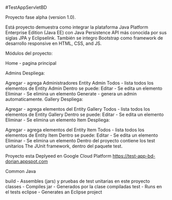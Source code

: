 #TestAppServletBD

Proyecto fase alpha (version 1.0).

Está proyecto demuestra como integrar la plataforma Java Platform Enterprise Edition (Java EE) con Java Persistence API más conocida por sus siglas JPA y Eclipselink. También se integro Bootstrap como framework de desarrollo responsive en HTML, CSS, and JS.

Módulos del proyecto:

Home - pagina principal

Admins Despliega:

Agregar - agrega Administradores Entity Admin
Todos - lista todos los elementos de Entity Admin Dentro se puede:
Editar - Se edita un elemento
Eliminar - Se elimina un elemento
Generate - genera un admin automaticamente.
Gallery Despliega:

Agregar - agrega elementos del Entity Gallery
Todos - lista todos los elementos de Entity Gallery Dentro se puede:
Editar - Se edita un elemento
Eliminar - Se elimina un elemento
Item Despliega:

Agregar - agrega elementos del Entity Item
Todos - lista todos los elementos de Entity Item Dentro se puede:
Editar - Se edita un elemento
Eliminar - Se elimina un elemento
Dentro del proyecto contiene los test unitarios The JUnit framework, dentro del paquete test.

Proyecto esta Deplyeed en Google Cloud Platform https://test-app-bd-dorian.appspot.com

Common Java

build - Assembles (jars) y pruebas de test unitarias en este proyecto classes - Compiles jar - Generados por la clase compiladas test - Runs en el tests eclipse - Generates an Eclipse project

